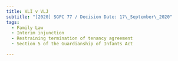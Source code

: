 ```yaml
---
title: VLI v VLJ
subtitle: "[2020] SGFC 77 / Decision Date: 17\_September\_2020"
tags:
  - Family Law
  - Interim injunction
  - Restraining termination of tenancy agreement
  - Section 5 of the Guardianship of Infants Act

---
```

